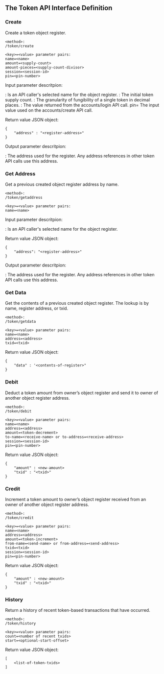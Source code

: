 The Token API Interface Definition
-----------------------------------

### Create

Create a token object register.

```
<method>:
/token/create

<key>=<value> parameter pairs:
name=<name>
amount=<supply-count>
amount-pieces=<supply-count-divisor>
session=<session-id>
pin=<pin-number>
```

Input parameter descritpion:
        
<name>:
    Is an API caller's selected name for the object register.
<supply-count>:
    The initial token supply count.
<supply-count-pieces>:
    The granularity of fungibility of a single token in decimal places.
<session-id>:
     The value returned from the accounts/login API call.
pin=<pin-number>
     The input value used on the accounts/create API call.

Return value JSON object:
```    
{
    "address" : "<register-address>"
}    
```

Output parameter descritpion:

<register-address>:
    The address used for the register. Any address references in other token
    API calls use this address.    

### Get Address

Get a previous created object register address by name.

```
<method>:
/token/getaddress

<key>=<value> parameter pairs:
name=<name>
```

Input parameter descritpion:
        
<name>:
    Is an API caller's selected name for the object register.

Return value JSON object:
```
{
    "address": "<register-address>"
}
```

Output parameter descritpion:

<register-address>:
    The address used for the register. Any address references in other token
    API calls use this address.    

### Get Data

Get the contents of a previous created object register. The lookup is by name,
register address, or txid.

```
<method>:
/token/getdata

<key>=<value> parameter pairs:
name=<name>
address=<address>
txid=<txid>
```

Return value JSON object:
```
{
    "data" : '<contents-of-register>"
}
```

### Debit

Deduct a token amount from owner’s object register and send it to owner of
another object register address.

```
<method>:
/token/debit

<key>=<value> parameter pairs:
name=<name>
address=<address>
amount=<token-decrement>
to-name=<receive-name> or to-address=<receive-address>
session=<session-id>
pin=<pin-number>
```

Return value JSON object:
```
{
    "amount" : <new-amount>
    "txid" : "<txid>"
}            
```

### Credit

Increment a token amount to owner’s object register received from an owner of
another object register address.


```
<method>:
/token/credit

<key>=<value> parameter pairs:
name=<name>
address=<address>
amount=<token-increment>
from-name=<send-name> or from-address=<send-address>
txid=<txid>
session=<session-id>
pin=<pin-number>    
```

Return value JSON object:
```
{
    "amount" : <new-amount>
    "txid" : "<txid>"
}            
```
                
### History

Return a history of recent token-based transactions that have occurred.

```
<method>:
/token/history

<key>=<value> parameter pairs:
count=<number of recent txids>
start=<optional-start-offset>
```

Return value JSON object:
```
[
    <list-of-token-txids>
]
```
    